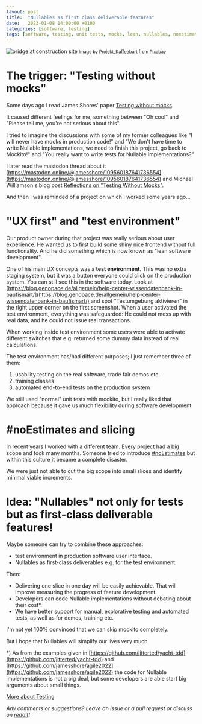 ```yaml
---
layout: post
title:  "Nullables as first class deliverable features"
date:   2023-01-08 14:00:00 +0100
categories: [software, testing]
tags: [software, testing, unit tests, mocks, lean, nullables, noestimates]
---
```


![bridge at construction site](/assets/bridge-g0a6480546_1280.jpg)
<small>Image by <a href="https://pixabay.com/users/projekt_kaffeebart-5458960/">Projekt_Kaffeebart</a> from Pixabay</small>

# The trigger: "Testing without mocks"

Some days ago I read James Shores' paper [Testing without mocks](https://www.jamesshore.com/v2/projects/testing-without-mocks/testing-without-mocks).

It caused different feelings for me, something between "Oh cool" and "Please tell me, you're not serious about this".

I tried to imagine the discussions with some of my former colleagues like "I will never have mocks in production code!" and "We don't have time to write Nullable implementations, we need to finish this project, go back to Mockito!" and "You really want to write tests for Nullable implementations?" 

I later read the mastodon thread about it [https://mastodon.online/@jamesshore/109560187641736554](https://mastodon.online/@jamesshore/109560187641736554)
and Michael Williamson's blog post [Reflections on "Testing Without Mocks"](https://mike.zwobble.org/2023/01/reflections-on-testing-without-mocks/).

And then I was reminded of a project on which I worked some years ago...

# "UX first" and "test environment"

Our product owner during that project was really serious about user experience. 
He wanted us to first build some shiny nice frontend without full functionality.
And he did something which is now known as "lean software development".

One of his main UX concepts was a **test environment**. This was no extra staging system, but it was a button everyone could click on the production system. 
You can still see this in the software today. 
Look at [https://blog.genopace.de/allgemein/help-center-wissendatenbank-in-baufismart/](https://blog.genopace.de/allgemein/help-center-wissendatenbank-in-baufismart/) and spot "Testumgebung aktivieren" in the right upper corner on the first screenshot.
When a user activated the test environment, everything was safeguarded: He could not mess up with real data, and he could not issue real transactions. 

When working inside test environment some users were able to activate different switches that e.g. returned some dummy data instead of real calculations.

The test environment has/had different purposes; I just remember three of them:

1. usability testing on the real software, trade fair demos etc.
2. training classes
3. automated end-to-end tests on the production system

We still used "normal" unit tests with mockito, but I really liked that approach because it gave us much flexibility during software development.

# #noEstimates and slicing

In recent years I worked with a different team. 
Every project had a big scope and took many months. 
Someone tried to introduce [#noEstimates](https://oikosofyseries.com/no-estimates-book-order) but within this culture it became a complete disaster.

We were just not able to cut the big scope into small slices and identify minimal viable increments. 
 
# Idea: "Nullables" not only for tests but as first-class deliverable features!

Maybe someone can try to combine these approaches:

* test environment in production software user interface.
* Nullables as first-class deliverables e.g. for the test environment. 

Then: 
- Delivering one slice in one day will be easily achievable. That will improve measuring the progress of feature development.
- Developers can code Nullable implementations without debating about their cost*.
- We have better support for manual, explorative testing and automated tests, as well as for demos, training etc.

I'm not yet 100% convinced that we can skip mockito completely. 

But I hope that Nullables will simplify our lives very much.


*) As from the examples given in [https://github.com/jitterted/yacht-tdd](https://github.com/jitterted/yacht-tdd) and [https://github.com/jamesshore/agile2022](https://github.com/jamesshore/agile2022) the code for Nullable implementations is not a big deal, but some developers are able start big arguments about small things. 

[More about Testing](/collections/testautomation.html)

*Any comments or suggestions? Leave an issue or a pull request or discuss on [reddit](https://www.reddit.com/r/java/comments/106jhhb/testing_without_mocks_using_nullables_as_first/)!*